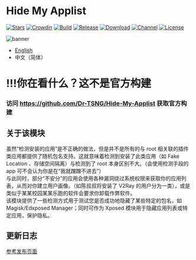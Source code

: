 # Hide My Applist

[![Stars](https://img.shields.io/github/stars/Dr-TSNG/Hide-My-Applist?label=Stars)](https://github.com/Dr-TSNG)
[![Crowdin](https://badges.crowdin.net/hide-my-applist/localized.svg)](https://crowdin.com/project/hide-my-applist)
[![Build](https://img.shields.io/github/actions/workflow/status/Dr-TSNG/Hide-My-Applist/main.yml?branch=master&logo=github)](https://github.com/Dr-TSNG/Hide-My-Applist/actions)
[![Release](https://img.shields.io/github/v/release/Dr-TSNG/Hide-My-Applist?label=Release)](https://github.com/Dr-TSNG/Hide-My-Applist/releases/latest)
[![Download](https://img.shields.io/github/downloads/Dr-TSNG/Hide-My-Applist/total)](https://github.com/Dr-TSNG/Hide-My-Applist/releases/latest)
[![Channel](https://img.shields.io/badge/Telegram-Channel-blue.svg?logo=telegram)](https://t.me/HideMyApplist)
[![License](https://img.shields.io/github/license/Dr-TSNG/Hide-My-Applist?label=License)](https://choosealicense.com/licenses/gpl-3.0/)

![banner](banner.png)

- [English](README.md)  
- 中文（简体）

# !!!你在看什么？这不是官方构建
### 访问 <https://github.com/Dr-TSNG/Hide-My-Applist> 获取官方构建

## 关于该模块
虽然“检测安装的应用”是不正确的做法，但是并不是所有的与 root 相关联的插件类应用都提供了随机包名支持。这就意味着检测到安装了此类应用（如 Fake Location 、存储空间隔离）与检测到了 root 本身区别不大。（会使用检测手段的 app 可不会认为你是在“我就蹭蹭不进去”）  
与此同时，部分“不安分”的应用会使用各种漏洞绕过系统权限来获取你的应用列表，从而对你建立用户画像。（如陈叔叔将安装了 V2Ray 的用户分为一类），或是类似于某某校园某某乐跑的软件会要求你卸载作弊软件。  
该模块提供了一些检测方式用于测试您是否成功地隐藏了某些特定的包名，如 Magisk/Edxposed Manager；同时可作为 Xposed 模块用于隐藏应用列表或特定应用，保护隐私。  

## 更新日志
[参考发布页面](https://github.com/Dr-TSNG/Hide-My-Applist/releases)  

